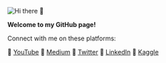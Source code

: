 ![Hi there 👋](https://res.cloudinary.com/importdata/image/upload/v1594310913/YT_Banner_rkjidf.png)


**Welcome to my GitHub page!**

Connect with me on these platforms:

🔗 [YouTube](https://www.youtube.com/c/ImportData1) 🔗 [Medium](https://medium.com/@importdata) 🔗 [Twitter](https://twitter.com/ImportData1) 🔗 [LinkedIn](https://www.linkedin.com/in/jaemin-lee-771705151/) 🔗 [Kaggle](https://www.kaggle.com/importdata)
